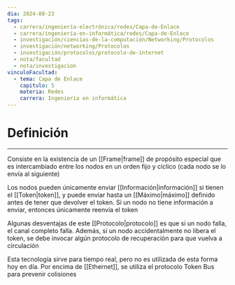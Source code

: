 ```yaml
---
dia: 2024-08-23
tags:
  - carrera/ingeniería-electrónica/redes/Capa-de-Enlace
  - carrera/ingeniería-en-informática/redes/Capa-de-Enlace
  - investigación/ciencias-de-la-computación/Networking/Protocolos
  - investigación/networking/Protocolos
  - investigación/protocolos/protocolo-de-internet
  - nota/facultad
  - nota/investigacion
vinculoFacultad:
  - tema: Capa de Enlace
    capitulo: 5
    materia: Redes
    carrera: Ingeniería en informática
---
```

# Definición
---
Consiste en la existencia de un [[Frame|frame]] de propósito especial que es intercambiado entre los nodos en un orden fijo y cíclico (cada nodo se lo envía al siguiente)

Los nodos pueden únicamente enviar [[Información|información]] si tienen el [[Token|token]], y puede enviar hasta un [[Máximo|máximo]] definido antes de tener que devolver el token. Si un nodo no tiene información a enviar, entonces únicamente reenvía el token

Algunas desventajas de este [[Protocolo|protocolo]] es que si un nodo falla, el canal completo falla. Además, si un nodo accidentalmente no libera el token, se debe invocar algún protocolo de recuperación para que vuelva a circulación

Esta tecnología sirve para tiempo real, pero no es utilizada de esta forma hoy en día. Por encima de [[Ethernet]], se utiliza el protocolo Token Bus para prevenir colisiones